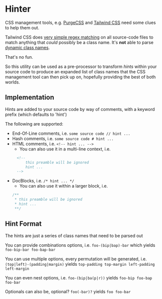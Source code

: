 # Hinter
CSS management tools, e.g. [PurgeCSS](https://purgecss.com/) and [Tailwind CSS](https://tailwindcss.com/)
need some clues to help them out.

Tailwind CSS does [very simple regex matching](https://tailwindcss.com/docs/content-configuration#class-detection-in-depth) on all source-code files to match anything
that *could* possibly be a class name. It's **not** able to parse [dynamic class names](https://tailwindcss.com/docs/content-configuration#dynamic-class-names).

That's no fun.

So this utility can be used as a pre-processor to transform *hints* within your source code to produce
an expanded list of class names that the CSS management tool can then pick up on, hopefully providing the best of both worlds.

## Implementation

Hints are added to your source code by way of comments, with a keyword prefix (which defaults to 'hint')

The following are supported:
* End-Of-Line comments, i.e. `some source code // hint ...`
* Hash comments, i.e. `some source code # hint ...`
* HTML comments, i.e. `<!-- hint ... -->`
  * You can also use it in a multi-line context, i.e.
  ```html
    <!--
        this preamble will be ignored
        hint ...
    -->
  ```
* DocBlocks, i.e. `/* hint ... */`
  * You can also use it within a larger block, i.e.
  ```javascript
  /**
   * this preamble will be ignored
   * hint ...
   **/
  ```

## Hint Format

The hints are just a series of class names that need to be parsed out

You can provide combinations options, i.e. `foo-(bip|bap)-bar` which yields `foo-bip-bar foo-bap-bar`

You can use multiple options, every permutation will be generated,
i.e. `(top|left)-(padding|margin)` yields `top-padding top-margin left-padding left-margin`

You can even nest options, i.e. `foo-(bip|ba(p|r))` yields `foo-bip foo-bap foo-bar`

Optionals can also be, optional? `foo(-bar)?` yields `foo foo-bar`
